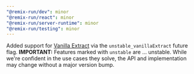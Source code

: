 ```yaml
---
"@remix-run/dev": minor
"@remix-run/react": minor
"@remix-run/server-runtime": minor
"@remix-run/testing": minor
---
```


Added support for [Vanilla Extract](https://vanilla-extract.style) via the `unstable_vanillaExtract` future flag. **IMPORTANT:** Features marked with `unstable` are … unstable. While we're confident in the use cases they solve, the API and implementation may change without a major version bump.